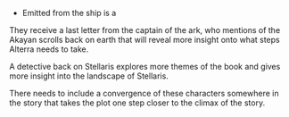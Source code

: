 + Emitted from the ship is a 

They receive a last letter from the captain of the ark, who mentions of the Akayan scrolls back on earth that will reveal more insight onto what steps Alterra needs to take.

A detective back on Stellaris explores more themes of the book and gives more insight into the landscape of Stellaris.

There needs to include a convergence of these characters somewhere in the story that takes the plot one step closer to the climax of the story.

